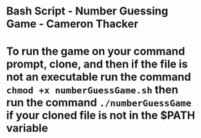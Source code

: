 

# Bash Script - Number Guessing Game - Cameron Thacker


# To run the game on your command prompt, clone, and then if the file is not an executable run the command `chmod +x numberGuessGame.sh` then run the command `./numberGuessGame` if your cloned file is not in the $PATH variable
